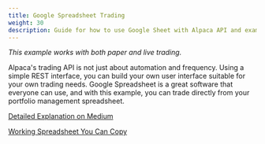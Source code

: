 ```yaml
---
title: Google Spreadsheet Trading
weight: 30
description: Guide for how to use Google Sheet with Alpaca API and example
---
```


*This example works with both paper and live trading.*

Alpaca's trading API is not just about automation and frequency. Using a simple REST interface, you can build
your own user interface suitable for your own trading needs. Google Spreadsheet is a great software
that everyone can use, and with this example, you can trade directly from your portfolio
management spreadsheet.

[Detailed Explanation on Medium](https://medium.com/automation-generation/manage-your-stocks-from-google-spreadsheet-using-api-43026db44289)

[Working Spreadsheet You Can Copy](https://docs.google.com/spreadsheets/d/1cX2ipnJN-2F3--pAX7PCI4rgGDjEi2RCsk-zDfwDfKI/edit?usp=sharing)
